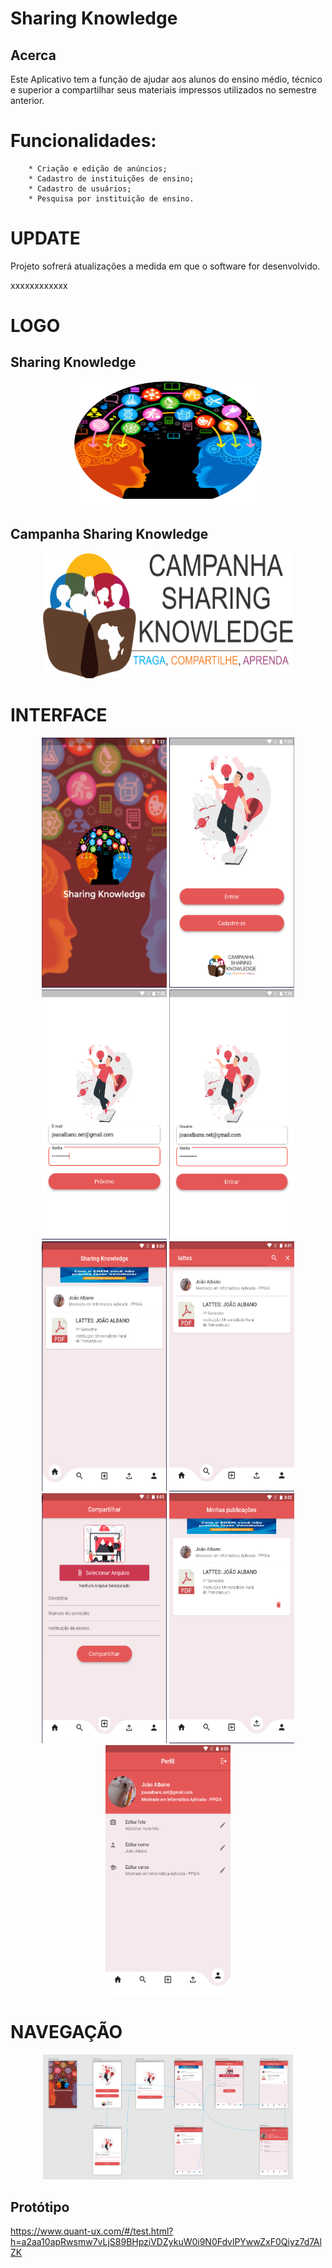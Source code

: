 # Sharing Knowledge

## Acerca


Este Aplicativo tem a função de ajudar aos alunos do ensino médio, técnico e superior a compartilhar seus materiais impressos utilizados no semestre anterior.


# Funcionalidades: 
        * Criação e edição de anúncios;
        * Cadastro de instituições de ensino; 
        * Cadastro de usuários;
        * Pesquisa por instituição de ensino.



# UPDATE
Projeto sofrerá atualizações a medida em que o software for desenvolvido.

xxxxxxxxxxxx


# LOGO

## Sharing Knowledge

<p align="center">
  <img src="designer_de_interface/LOGO Sharing Knowlege.png" alt=”some text” width=300 height=200>
</p>



## Campanha Sharing Knowledge

<p align="center">
  <img src="designer_de_interface/camapnha Sharing Knowlege.png" alt=”some text” width=400 height=200>
</p>

# INTERFACE

<p align="center">
  <img src="designer_de_interface/abertura.png" alt=”some text” width=200 height=400>
  <img src="designer_de_interface/tela 2.png" alt=”some text” width=200 height=400>
  <img src="designer_de_interface/cadastro.png" alt=”some text” width=200 height=400>
  <img src="designer_de_interface/entrar.png" alt=”some text” width=200 height=400>
  <img src="designer_de_interface/home.png" alt=”some text” width=200 height=400>
  <img src="designer_de_interface/busca.png" alt=”some text” width=200 height=400>
  <img src="designer_de_interface/compartilhar.png" alt=”some text” width=200 height=400>
  <img src="designer_de_interface/minhas publicações.png" alt=”some text” width=200 height=400>
  <img src="designer_de_interface/perfil.png" alt=”some text” width=200 height=400>
</p>


# NAVEGAÇÃO

<p align="center">
  <img src="designer_de_interface/Navegação.png" alt=”some text” width=400 height=200>
</p>

## Protótipo

https://www.quant-ux.com/#/test.html?h=a2aa10apRwsmw7vLjS89BHpziVDZykuW0i9N0FdvlPYwwZxF0Qiyz7d7AlZK

